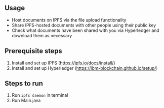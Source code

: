 ## Usage

- Host documents on IPFS via the file upload functionality
- Share IPFS-hosted documents with other people using their public key
- Check what documents have been shared with you via Hyperledger and download them as necessary


## Prerequisite steps

1. Install and set up IPFS (https://ipfs.io/docs/install/)
2. Install and set up Hyperledger (https://ibm-blockchain.github.io/setup/)


## Steps to run

1. Run `ipfs daemon` in terminal
2. Run Main.java